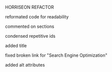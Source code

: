 HORRISEON REFACTOR

reformated code for readability

commented on sections

condensed repetitive ids

added title

fixed broken link for "Search Engine Optimization"

added alt attributes